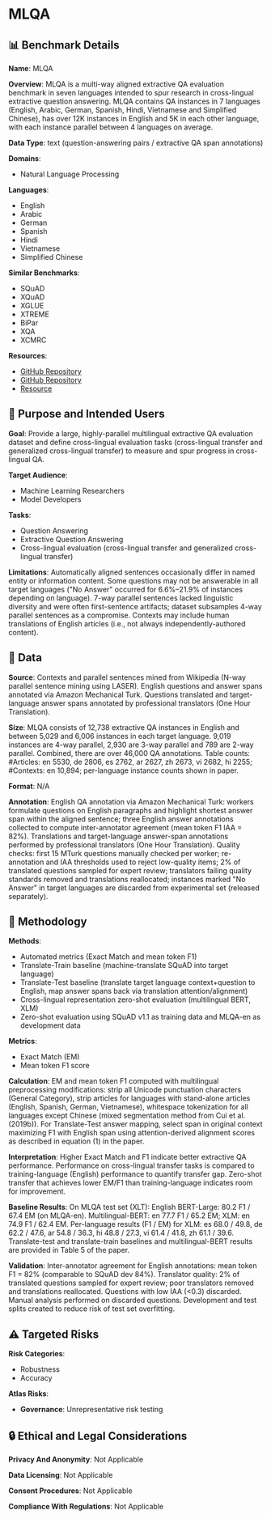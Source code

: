 # MLQA

## 📊 Benchmark Details

**Name**: MLQA

**Overview**: MLQA is a multi-way aligned extractive QA evaluation benchmark in seven languages intended to spur research in cross-lingual extractive question answering. MLQA contains QA instances in 7 languages (English, Arabic, German, Spanish, Hindi, Vietnamese and Simplified Chinese), has over 12K instances in English and 5K in each other language, with each instance parallel between 4 languages on average.

**Data Type**: text (question-answering pairs / extractive QA span annotations)

**Domains**:
- Natural Language Processing

**Languages**:
- English
- Arabic
- German
- Spanish
- Hindi
- Vietnamese
- Simplified Chinese

**Similar Benchmarks**:
- SQuAD
- XQuAD
- XGLUE
- XTREME
- BiPar
- XQA
- XCMRC

**Resources**:
- [GitHub Repository](https://github.com/facebookresearch/mlqa)
- [GitHub Repository](https://github.com/facebookresearch/LASER)
- [Resource](https://arxiv.org/abs/1910.07475)

## 🎯 Purpose and Intended Users

**Goal**: Provide a large, highly-parallel multilingual extractive QA evaluation dataset and define cross-lingual evaluation tasks (cross-lingual transfer and generalized cross-lingual transfer) to measure and spur progress in cross-lingual QA.

**Target Audience**:
- Machine Learning Researchers
- Model Developers

**Tasks**:
- Question Answering
- Extractive Question Answering
- Cross-lingual evaluation (cross-lingual transfer and generalized cross-lingual transfer)

**Limitations**: Automatically aligned sentences occasionally differ in named entity or information content. Some questions may not be answerable in all target languages ("No Answer" occurred for 6.6%–21.9% of instances depending on language). 7-way parallel sentences lacked linguistic diversity and were often first-sentence artifacts; dataset subsamples 4-way parallel sentences as a compromise. Contexts may include human translations of English articles (i.e., not always independently-authored content).

## 💾 Data

**Source**: Contexts and parallel sentences mined from Wikipedia (N-way parallel sentence mining using LASER). English questions and answer spans annotated via Amazon Mechanical Turk. Questions translated and target-language answer spans annotated by professional translators (One Hour Translation).

**Size**: MLQA consists of 12,738 extractive QA instances in English and between 5,029 and 6,006 instances in each target language. 9,019 instances are 4-way parallel, 2,930 are 3-way parallel and 789 are 2-way parallel. Combined, there are over 46,000 QA annotations. Table counts: #Articles: en 5530, de 2806, es 2762, ar 2627, zh 2673, vi 2682, hi 2255; #Contexts: en 10,894; per-language instance counts shown in paper.

**Format**: N/A

**Annotation**: English QA annotation via Amazon Mechanical Turk: workers formulate questions on English paragraphs and highlight shortest answer span within the aligned sentence; three English answer annotations collected to compute inter-annotator agreement (mean token F1 IAA = 82%). Translations and target-language answer-span annotations performed by professional translators (One Hour Translation). Quality checks: first 15 MTurk questions manually checked per worker; re-annotation and IAA thresholds used to reject low-quality items; 2% of translated questions sampled for expert review; translators failing quality standards removed and translations reallocated; instances marked "No Answer" in target languages are discarded from experimental set (released separately).

## 🔬 Methodology

**Methods**:
- Automated metrics (Exact Match and mean token F1)
- Translate-Train baseline (machine-translate SQuAD into target language)
- Translate-Test baseline (translate target language context+question to English, map answer spans back via translation attention/alignment)
- Cross-lingual representation zero-shot evaluation (multilingual BERT, XLM)
- Zero-shot evaluation using SQuAD v1.1 as training data and MLQA-en as development data

**Metrics**:
- Exact Match (EM)
- Mean token F1 score

**Calculation**: EM and mean token F1 computed with multilingual preprocessing modifications: strip all Unicode punctuation characters (General Category), strip articles for languages with stand-alone articles (English, Spanish, German, Vietnamese), whitespace tokenization for all languages except Chinese (mixed segmentation method from Cui et al. (2019b)). For Translate-Test answer mapping, select span in original context maximizing F1 with English span using attention-derived alignment scores as described in equation (1) in the paper.

**Interpretation**: Higher Exact Match and F1 indicate better extractive QA performance. Performance on cross-lingual transfer tasks is compared to training-language (English) performance to quantify transfer gap. Zero-shot transfer that achieves lower EM/F1 than training-language indicates room for improvement.

**Baseline Results**: On MLQA test set (XLT): English BERT-Large: 80.2 F1 / 67.4 EM (on MLQA-en). Multilingual-BERT: en 77.7 F1 / 65.2 EM; XLM: en 74.9 F1 / 62.4 EM. Per-language results (F1 / EM) for XLM: es 68.0 / 49.8, de 62.2 / 47.6, ar 54.8 / 36.3, hi 48.8 / 27.3, vi 61.4 / 41.8, zh 61.1 / 39.6. Translate-test and translate-train baselines and multilingual-BERT results are provided in Table 5 of the paper.

**Validation**: Inter-annotator agreement for English annotations: mean token F1 = 82% (comparable to SQuAD dev 84%). Translator quality: 2% of translated questions sampled for expert review; poor translators removed and translations reallocated. Questions with low IAA (<0.3) discarded. Manual analysis performed on discarded questions. Development and test splits created to reduce risk of test set overfitting.

## ⚠️ Targeted Risks

**Risk Categories**:
- Robustness
- Accuracy

**Atlas Risks**:
- **Governance**: Unrepresentative risk testing

## 🔒 Ethical and Legal Considerations

**Privacy And Anonymity**: Not Applicable

**Data Licensing**: Not Applicable

**Consent Procedures**: Not Applicable

**Compliance With Regulations**: Not Applicable
